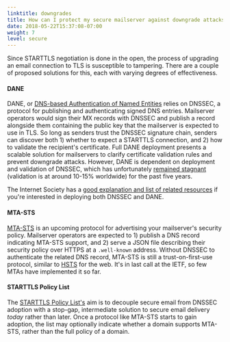 ```yaml
---
linktitle: downgrades
title: How can I protect my secure mailserver against downgrade attacks?
date: 2018-05-22T15:37:08-07:00
weight: 7
level: secure
---
```


Since STARTTLS negotiation is done in the open, the process of upgrading an email connection to TLS is susceptible to tampering. There are a couple of proposed solutions for this, each with varying degrees of effectiveness.

#### DANE

DANE, or [DNS-based Authentication of Named Entities](https://tools.ietf.org/html/rfc7672) relies on DNSSEC, a protocol for publishing and authenticating signed DNS entries. Mailserver operators would sign their MX records with DNSSEC and publish a record alongside them containing the public key that the mailserver is expected to use in TLS. So long as senders trust the DNSSEC signature chain, senders can discover both 1) whether to expect a STARTTLS connection, and 2) how to validate the recipient's certificate. Full DANE deployment presents a scalable solution for mailservers to clarify certificate validation rules and prevent downgrade attacks. However, DANE is dependent on deployment and validation of DNSSEC, which has unfortunately [remained stagnant](https://www.internetsociety.org/deploy360/dnssec/statistics/) (validation is at around 10-15% worldwide) for the past five years.

The Internet Society has a [good explanation and list of related resources](https://www.internetsociety.org/resources/deploy360/dane/) if you're interested in deploying both DNSSEC and DANE.

#### MTA-STS

[MTA-STS](https://datatracker.ietf.org/doc/draft-ietf-uta-mta-sts/) is an upcoming protocol for advertising your mailserver's security policy. Mailserver operators are expected to 1) publish a DNS record indicating MTA-STS support, and 2) serve a JSON file describing their security policy over HTTPS at a `.well-known` address. Without DNSSEC to authenticate the related DNS record, MTA-STS is still a trust-on-first-use protocol, similar to [HSTS](https://tools.ietf.org/html/rfc6797) for the web. It's in last call at the IETF, so few MTAs have implemented it so far.

#### STARTTLS Policy List

The [STARTTLS Policy List's](/policy-list) aim is to decouple secure email from DNSSEC adoption with a stop-gap, intermediate solution to secure email delivery *today* rather than later. Once a protocol like MTA-STS starts to gain adoption, the list may optionally indicate whether a domain supports MTA-STS, rather than the full policy of a domain.
